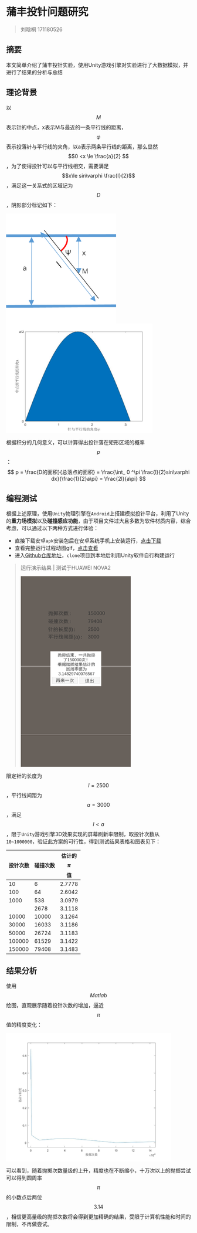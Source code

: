 # 蒲丰投针问题研究

> 刘晗桐 171180526

## 摘要

本文简单介绍了蒲丰投针实验，使用Unity游戏引擎对实验进行了大数据模拟，并进行了结果的分析与总结

## 理论背景

以$$M$$表示针的中点，x表示M与最近的一条平行线的距离，$$\varphi$$表示投落针与平行线的夹角，以a表示两条平行线的距离，那么显然$$0 <x \le \frac{a}{2}  $$，为了使得投针可以与平行线相交，需要满足$$x\le sin\varphi \frac{l}{2}$$，满足这一关系式的区域记为$$D$$，阴影部分标记如下：

<img src="image/line.png" width = "300" height = "300" alt="图片名称" align=center /><img src="image/theory.jpg" width = "400" height = "300" alt="图片名称" align=center />

根据积分的几何意义，可以计算得出投针落在矩形区域的概率$$p$$：
$$
p = \frac{D的面积}{总落点的面积} = \frac{\int_ 0 ^\pi \frac{l}{2}sin\varphi dx}{\frac{1}{2}a\pi} = \frac{2l}{a\pi}
$$

## 编程测试

根据上述原理，使用`Unity`物理引擎在`Android`上搭建模拟投针平台，利用了Unity的**重力场模拟**以及**碰撞感应功能**，由于项目文件过大且多数为软件材质内容，综合考虑，可以通过以下两种方式进行体验：

* 直接下载安卓`apk`安装包后在安卓系统手机上安装运行，[点击下载](https://github.com/llht/Buffon-Needle/raw/master/release/%E8%92%B2%E4%B8%B0%E6%8A%95%E9%92%88.apk)
* 查看完整运行过程动图gif，[点击查看](<https://raw.githubusercontent.com/llht/Buffon-Needle/master/release/Demo.gif>)
* 进入[Github仓库地址](<https://github.com/llht/Buffon-Needle>)，`clone`项目到本地后利用Unity软件自行构建运行

> 运行演示结果 | 测试于HUAWEI NOVA2
>
> <img src="image/demo.png" width = "300" height = "520" alt="图片名称" align=center />

限定针的长度为$$l = 2500$$，平行线间距为$$a = 3000$$，满足$$l < a$$，限于`Unity`游戏引擎3D效果实现的屏幕刷新率限制，取投针次数从`10~1000000`，验证此方案的可行性，得到测试结果表格和图表见下：

| 投针次数 | 碰撞次数 | 估计的$$\pi$$值 |
| -------- | -------- | --------------- |
| 10       | 6        | 2.7778          |
| 100      | 64       | 2.6042          |
| 1000     | 538      | 3.0979          |
|          | 2678     | 3.1118          |
| 10000    | 10000    | 3.1264          |
| 30000    | 16033    | 3.1186          |
| 50000    | 26724    | 3.1183          |
| 100000   | 61529    | 3.1422          |
| 150000   | 79408    | 3.1483          |

## 结果分析

使用$$Matlab$$绘图，直观展示随着投针次数的增加，逼近$$\pi$$值的精度变化：

<img src="image/result.jpg" width = "450" height = "350" alt="图片名称" align=center />

可以看到，随着抛掷次数量级的上升，精度也在不断缩小，十万次以上的抛掷尝试可以得到圆周率$$\pi$$的小数点后两位$$3.14$$，相信更高量级的抛掷次数将会得到更加精确的结果，受限于计算机性能和时间的限制，不再做尝试。